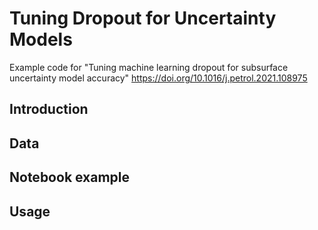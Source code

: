 # Tuning Dropout for Uncertainty Models
Example code for "Tuning machine learning dropout for subsurface uncertainty model accuracy" https://doi.org/10.1016/j.petrol.2021.108975

## Introduction

## Data

## Notebook example

## Usage
